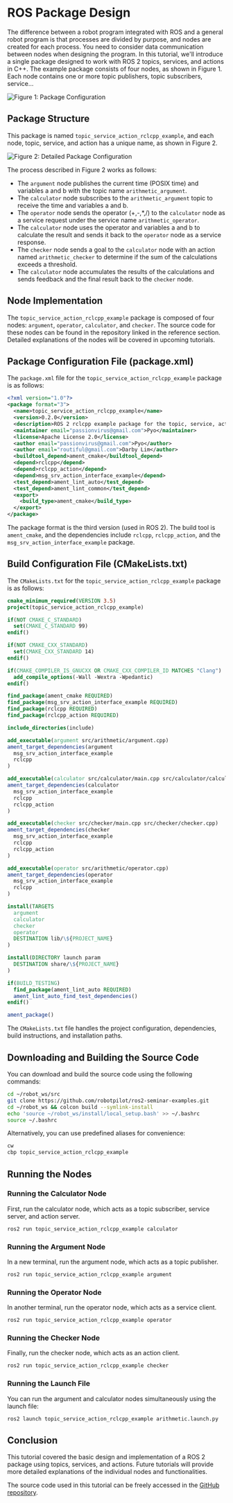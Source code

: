 
# ROS Package Design

The difference between a robot program integrated with ROS and a general robot program is that processes are divided by purpose, and nodes are created for each process. You need to consider data communication between nodes when designing the program. In this tutorial, we'll introduce a single package designed to work with ROS 2 topics, services, and actions in C++. The example package consists of four nodes, as shown in Figure 1. Each node contains one or more topic publishers, topic subscribers, service...

![Figure 1: Package Configuration](#)

## Package Structure

This package is named `topic_service_action_rclcpp_example`, and each node, topic, service, and action has a unique name, as shown in Figure 2.

![Figure 2: Detailed Package Configuration](#)

The process described in Figure 2 works as follows:

- The `argument` node publishes the current time (POSIX time) and variables a and b with the topic name `arithmetic_argument`.
- The `calculator` node subscribes to the `arithmetic_argument` topic to receive the time and variables a and b.
- The `operator` node sends the operator (+,-,*,/) to the `calculator` node as a service request under the service name `arithmetic_operator`.
- The `calculator` node uses the operator and variables a and b to calculate the result and sends it back to the `operator` node as a service response.
- The `checker` node sends a goal to the `calculator` node with an action named `arithmetic_checker` to determine if the sum of the calculations exceeds a threshold.
- The `calculator` node accumulates the results of the calculations and sends feedback and the final result back to the `checker` node.

## Node Implementation

The `topic_service_action_rclcpp_example` package is composed of four nodes: `argument`, `operator`, `calculator`, and `checker`. The source code for these nodes can be found in the repository linked in the reference section. Detailed explanations of the nodes will be covered in upcoming tutorials.

## Package Configuration File (package.xml)

The `package.xml` file for the `topic_service_action_rclcpp_example` package is as follows:

```xml
<?xml version="1.0"?>
<package format="3">
  <name>topic_service_action_rclcpp_example</name>
  <version>0.2.0</version>
  <description>ROS 2 rclcpp example package for the topic, service, action</description>
  <maintainer email="passionvirus@gmail.com">Pyo</maintainer>
  <license>Apache License 2.0</license>
  <author email="passionvirus@gmail.com">Pyo</author>
  <author email="routiful@gmail.com">Darby Lim</author>
  <buildtool_depend>ament_cmake</buildtool_depend>
  <depend>rclcpp</depend>
  <depend>rclcpp_action</depend>
  <depend>msg_srv_action_interface_example</depend>
  <test_depend>ament_lint_auto</test_depend>
  <test_depend>ament_lint_common</test_depend>
  <export>
    <build_type>ament_cmake</build_type>
  </export>
</package>
```

The package format is the third version (used in ROS 2). The build tool is `ament_cmake`, and the dependencies include `rclcpp`, `rclcpp_action`, and the `msg_srv_action_interface_example` package.

## Build Configuration File (CMakeLists.txt)

The `CMakeLists.txt` for the `topic_service_action_rclcpp_example` package is as follows:

```cmake
cmake_minimum_required(VERSION 3.5)
project(topic_service_action_rclcpp_example)

if(NOT CMAKE_C_STANDARD)
  set(CMAKE_C_STANDARD 99)
endif()

if(NOT CMAKE_CXX_STANDARD)
  set(CMAKE_CXX_STANDARD 14)
endif()

if(CMAKE_COMPILER_IS_GNUCXX OR CMAKE_CXX_COMPILER_ID MATCHES "Clang")
  add_compile_options(-Wall -Wextra -Wpedantic)
endif()

find_package(ament_cmake REQUIRED)
find_package(msg_srv_action_interface_example REQUIRED)
find_package(rclcpp REQUIRED)
find_package(rclcpp_action REQUIRED)

include_directories(include)

add_executable(argument src/arithmetic/argument.cpp)
ament_target_dependencies(argument
  msg_srv_action_interface_example
  rclcpp
)

add_executable(calculator src/calculator/main.cpp src/calculator/calculator.cpp)
ament_target_dependencies(calculator
  msg_srv_action_interface_example
  rclcpp
  rclcpp_action
)

add_executable(checker src/checker/main.cpp src/checker/checker.cpp)
ament_target_dependencies(checker
  msg_srv_action_interface_example
  rclcpp
  rclcpp_action
)

add_executable(operator src/arithmetic/operator.cpp)
ament_target_dependencies(operator
  msg_srv_action_interface_example
  rclcpp
)

install(TARGETS
  argument
  calculator
  checker
  operator
  DESTINATION lib/\${PROJECT_NAME}
)

install(DIRECTORY launch param
  DESTINATION share/\${PROJECT_NAME}
)

if(BUILD_TESTING)
  find_package(ament_lint_auto REQUIRED)
  ament_lint_auto_find_test_dependencies()
endif()

ament_package()
```

The `CMakeLists.txt` file handles the project configuration, dependencies, build instructions, and installation paths.

## Downloading and Building the Source Code

You can download and build the source code using the following commands:

```bash
cd ~/robot_ws/src
git clone https://github.com/robotpilot/ros2-seminar-examples.git
cd ~/robot_ws && colcon build --symlink-install
echo 'source ~/robot_ws/install/local_setup.bash' >> ~/.bashrc
source ~/.bashrc
```

Alternatively, you can use predefined aliases for convenience:

```bash
cw
cbp topic_service_action_rclcpp_example
```

## Running the Nodes

### Running the Calculator Node

First, run the calculator node, which acts as a topic subscriber, service server, and action server.

```bash
ros2 run topic_service_action_rclcpp_example calculator
```

### Running the Argument Node

In a new terminal, run the argument node, which acts as a topic publisher.

```bash
ros2 run topic_service_action_rclcpp_example argument
```

### Running the Operator Node

In another terminal, run the operator node, which acts as a service client.

```bash
ros2 run topic_service_action_rclcpp_example operator
```

### Running the Checker Node

Finally, run the checker node, which acts as an action client.

```bash
ros2 run topic_service_action_rclcpp_example checker
```

### Running the Launch File

You can run the argument and calculator nodes simultaneously using the launch file:

```bash
ros2 launch topic_service_action_rclcpp_example arithmetic.launch.py
```

## Conclusion

This tutorial covered the basic design and implementation of a ROS 2 package using topics, services, and actions. Future tutorials will provide more detailed explanations of the individual nodes and functionalities.

The source code used in this tutorial can be freely accessed in the [GitHub repository](https://github.com/robotpilot/ros2-seminar-examples).
